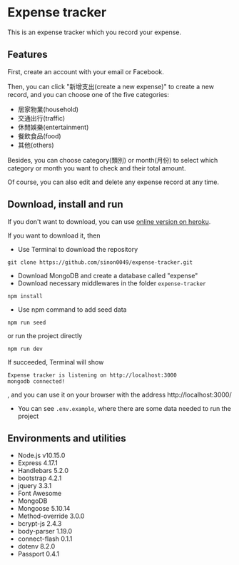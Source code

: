 # Expense tracker

This is an expense tracker which you record your expense.

## Features
First, create an account with your email or Facebook.

Then, you can click "新增支出(create a new expense)" to create a new record, and you can choose one of the five categories:
  + 居家物業(household)
  + 交通出行(traffic)
  + 休閒娛樂(entertainment)
  + 餐飲食品(food)
  + 其他(others)
  
Besides, you can choose category(類別) or month(月份) to select which category or month you want to check and their total amount.

Of course, you can also edit and delete any expense record at any time.

## Download, install and run
If you don't want to download, you can use [online version on heroku](https://limitless-taiga-78110.herokuapp.com/users/login).

If you want to download it, then

+ Use Terminal to download the repository
```
git clone https://github.com/sinon0049/expense-tracker.git
```
+ Download MongoDB and create a database called "expense"
+ Download necessary middlewares in the folder ```expense-tracker```
```
npm install
```
+ Use npm command to add seed data
```
npm run seed
```
or run the project directly
```
npm run dev
```
If succeeded, Terminal will show 
```
Expense tracker is listening on http://localhost:3000
mongodb connected!
```
, and you can use it on your browser with the address http://localhost:3000/
+ You can see ```.env.example```, where there are some data needed to run the project

## Environments and utilities
+ Node.js v10.15.0
+ Express 4.17.1
+ Handlebars 5.2.0
+ bootstrap 4.2.1
+ jquery 3.3.1
+ Font Awesome
+ MongoDB
+ Mongoose 5.10.14
+ Method-override 3.0.0
+ bcrypt-js 2.4.3
+ body-parser 1.19.0
+ connect-flash 0.1.1
+ dotenv 8.2.0
+ Passport 0.4.1